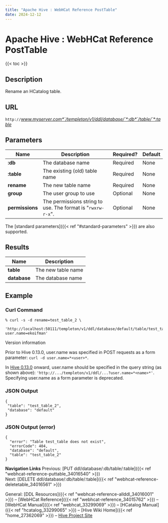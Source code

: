 ```yaml
---
title: "Apache Hive : WebHCat Reference PostTable"
date: 2024-12-12
---
```


# Apache Hive : WebHCat Reference PostTable

{{< toc >}}

## Description

Rename an HCatalog table.

## URL

`http://`*www.myserver.com*`/templeton/v1/ddl/database/`*:db*`/table/`*:table*

## Parameters

| Name | Description | Required? | Default |
| --- | --- | --- | --- |
| **:db** | The database name | Required | None |
| **:table** | The existing (old) table name | Required | None |
| **rename** | The new table name | Required | None |
| **group** | The user group to use | Optional | None |
| **permissions** | The permissions string to use. The format is "`rwxrw-r-x`". | Optional | None |

The [standard parameters]({{< ref "#standard-parameters" >}}) are also supported.

## Results

| Name | Description |
| --- | --- |
| **table** | The new table name |
| **database** | The database name |

## Example

### Curl Command

```
% curl -s -d rename=test_table_2 \
       'http://localhost:50111/templeton/v1/ddl/database/default/table/test_table?user.name=ekoifman'

```

Version information

Prior to Hive 0.13.0, user.name was specified in POST requests as a form parameter: `curl -d user.name=*<user>*`.

In [Hive 0.13.0](https://issues.apache.org/jira/browse/HIVE-6576) onward, user.name should be specified in the query string (as shown above): `'http://.../templeton/v1/ddl/...?user.name=*<name>*'`. Specifying user.name as a form parameter is deprecated.

### JSON Output

```
{
 "table": "test_table_2",
 "database": "default"
}

```

### JSON Output (error)

```
{
  "error": "Table test_table does not exist",
  "errorCode": 404,
  "database": "default",
  "table": "test_table_2"
}

```

**Navigation Links**
Previous: [PUT ddl/database/:db/table/:table]({{< ref "webhcat-reference-puttable_34016540" >}})  
 Next: [DELETE ddl/database/:db/table/:table]({{< ref "webhcat-reference-deletetable_34016561" >}})

General: [DDL Resources]({{< ref "webhcat-reference-allddl_34016001" >}}) – [WebHCat Reference]({{< ref "webhcat-reference_34015762" >}}) – [WebHCat Manual]({{< ref "webhcat_33299069" >}}) – [HCatalog Manual]({{< ref "hcatalog_33299065" >}}) – [Hive Wiki Home]({{< ref "home_27362069" >}}) – [Hive Project Site](http://hive.apache.org/)

 

 


